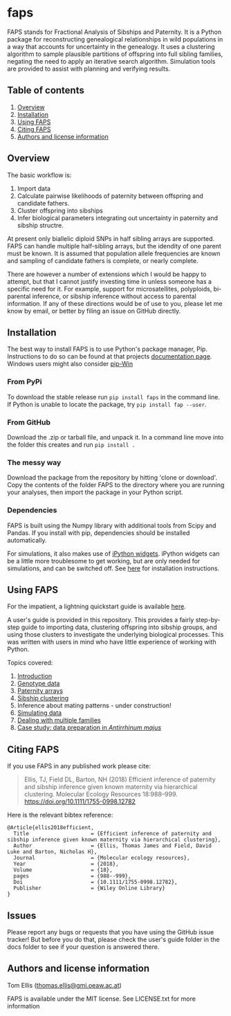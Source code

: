 # faps

FAPS stands for Fractional Analysis of Sibships and Paternity. It is a Python package for reconstructing genealogical relationships in wild populations in a way that accounts for uncertainty in the genealogy. It uses a clustering algorithm to sample plausible partitions of offspring into full sibling families, negating the need to apply an iterative search algorithm. Simulation tools are provided to assist with planning and verifying results.

## Table of contents

1. [Overview](#overview)
2. [Installation](#installation)
3. [Using FAPS](#using-faps)
4. [Citing FAPS](#citing-faps)
5. [Authors and license information](#authors-and-license-information)

## Overview
The basic workflow is:

1. Import data
2. Calculate pairwise likelihoods of paternity between offspring and candidate fathers.
3. Cluster offspring into sibships
4. Infer biological parameters integrating out uncertainty in paternity and sibship structre.

At present only biallelic diploid SNPs in half sibling arrays are supported. FAPS can handle multiple half-sibling arrays, but the idendity of one parent must be known. It is assumed that population allele frequencies are known and sampling of candidate fathers is complete, or nearly complete.

There are however a number of extensions which I would be happy to attempt, but that I cannot justify investing time in unless someone has a specific need for it. For example, support for microsatellites, polyploids, bi-parental inference, or sibship inference without access to parental information. If any of these directions would be of use to you, please let me know by email, or better by filing an issue on GitHub directly.

## Installation
The best way to install FAPS is to use Python's package manager, Pip. Instructions to do so can be found at that projects [documentation page](https://pip.pypa.io/en/stable/installing/). Windows users might also consider [pip-Win](https://sites.google.com/site/pydatalog/python/pip-for-windows)

### From PyPi
To download the stable release run `pip install faps` in the command line.
If Python is unable to locate the package, try `pip install fap --user`.

### From GitHub
Download the .zip or tarball file, and unpack it. In a command line move into the folder this creates and run `pip install .`

### The messy way
Download the package from the repository by hitting 'clone or download'. Copy the contents of the folder FAPS to the directory where you are running your analyses, then import the package in your Python script.

### Dependencies
FAPS is built using the Numpy library with additional tools from Scipy and Pandas. If you install with pip, dependencies should be installed automatically.

For simulations, it also makes use of [iPython widgets](https://github.com/jupyter-widgets/ipywidgets). iPython widgets can be a little more troublesome to get working, but are only needed for simulations, and can be switched off. See [here](https://github.com/jupyter-widgets/ipywidgets/blob/master/docs/source/user_install.md) for installation instructions.

## Using FAPS
For the impatient, a lightning quickstart guide is available [here](https://github.com/ellisztamas/faps/blob/master/docs/00_Quickstart%20guide.ipynb).

A user's guide is provided in this repository. This provides a fairly step-by-step guide to importing data, clustering offspring into sibship groups, and using those clusters to investigate the underlying biological processes. This was written with users in mind who have little experience of working with Python.

Topics covered:

1. [Introduction](https://github.com/ellisztamas/faps/blob/master/docs/01%20Introduction.ipynb)
2. [Genotype data](https://github.com/ellisztamas/faps/blob/master/docs/02%20Genotype%20data.ipynb)
3. [Paternity arrays](https://github.com/ellisztamas/faps/blob/master/docs/03%20Paternity%20arrays.ipynb)
4. [Sibship clustering](https://github.com/ellisztamas/faps/blob/master/docs/04%20Sibship%20clustering.ipynb)
5. Inference about mating patterns - under construction!
6. [Simulating data](https://github.com/ellisztamas/faps/blob/master/docs/06%20Simulating%20data.ipynb)
7. [Dealing with multiple families](https://github.com/ellisztamas/faps/blob/master/docs/07%20Dealing%20with%20multiple%20half-sib%20families.ipynb)
8. [Case study: data preparation in *Antirrhinum majus*](https://github.com/ellisztamas/faps/blob/master/docs/08%20Data%20cleaning%20in%20A.%20majus.ipynb)

## Citing FAPS

If you use FAPS in any published work please cite:

> Ellis, TJ, Field DL, Barton, NH (2018) Efficient inference of paternity and sibship inference given known maternity via hierarchical clustering. Molecular Ecology Resources 18:988–999. https://doi.org/10.1111/1755-0998.12782

Here is the relevant bibtex reference:

```
@Article{ellis2018efficient,
  Title                    = {Efficient inference of paternity and sibship inference given known maternity via hierarchical clustering},  
  Author                   = {Ellis, Thomas James and Field, David Luke and Barton, Nicholas H},  
  Journal                  = {Molecular ecology resources},  
  Year                     = {2018},  
  Volume                   = {18},  
  pages                    = {988--999},  
  Doi                      = {10.1111/1755-0998.12782},  
  Publisher                = {Wiley Online Library}  
}
```

## Issues

Please report any bugs or requests that you have using the GitHub issue tracker! But before you do that, please check the user's guide folder in the docs folder to see if your question is answered there.

## Authors and license information

Tom Ellis (thomas.ellis@gmi.oeaw.ac.at)

FAPS is available under the MIT license. See LICENSE.txt for more information
